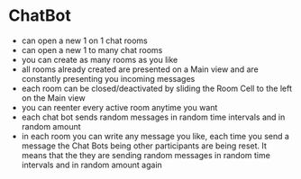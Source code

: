 # ChatBot

- can open a new 1 on 1 chat rooms
- can open a new 1 to many chat rooms
- you can create as many rooms as you like
- all rooms already created are presented on a Main view and are constantly presenting you incoming messages
- each room can be closed/deactivated by sliding the Room Cell to the left on the Main view
- you can reenter every active room anytime you want
- each chat bot sends random messages in random time intervals and in random amount
- in each room you can write any message you like, each time you send a message the Chat Bots being other participants are being reset. It means that the they are sending random messages in random time intervals and in random amount again
